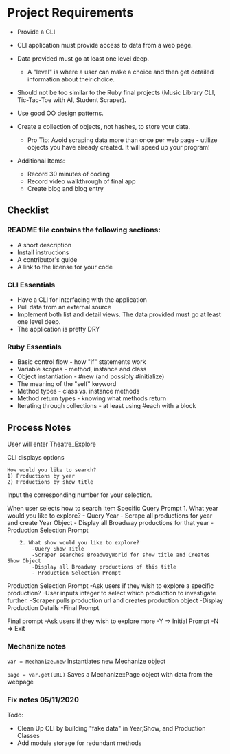 # Project Requirements
- Provide a CLI
- CLI application must provide access to data from a web page.
- Data provided must go at least one level deep.
    - A "level" is where a user can make a choice and then get detailed information about their choice. 
- Should not be too similar to the Ruby final projects (Music Library CLI, Tic-Tac-Toe with AI, Student Scraper).
- Use good OO design patterns. 
- Create a collection of objects, not hashes, to store your data. 
    - Pro Tip: Avoid scraping data more than once per web page - utilize objects you have already created. It will speed up your program!

- Additional Items:
    - Record 30 minutes of coding
    - Record video walkthrough of final app
    - Create blog and blog entry

## Checklist

### README file contains the following sections:
- A short description
- Install instructions
- A contributor's guide
- A link to the license for your code
### CLI Essentials
- Have a CLI for interfacing with the application
- Pull data from an external source
- Implement both list and detail views. The data provided must go at least one level deep.
- The application is pretty DRY
### Ruby Essentials
- Basic control flow - how "if" statements work
- Variable scopes - method, instance and class
- Object instantiation - #new (and possibly #initialize)
- The meaning of the "self" keyword
- Method types - class vs. instance methods
- Method return types - knowing what methods return
- Iterating through collections - at least using #each with a block

## Process Notes

User will enter Theatre_Explore

CLI displays options 

    How would you like to search?
    1) Productions by year
    2) Productions by show title

Input the corresponding number for your selection.

When user selects how to search
    Item Specific Query Prompt
        1. What year would you like to explore?
            - Query Year
            - Scrape all productions for year and create Year Object
            - Display all Broadway productions for that year
            - Production Selection Prompt

        2. What show would you like to explore?
            -Query Show Title
            -Scraper searches BroadwayWorld for show title and Creates Show Object
            -Display all Broadway productions of this title
            - Production Selection Prompt

Production Selection Prompt
    -Ask users if they wish to explore a specific production?
    -User inputs integer to select which production to investigate further.
    -Scraper pulls production url and creates production object
    -Display Production Details
    -Final Prompt

Final prompt
    -Ask users if they wish to explore more
    -Y => Initial Prompt
    -N => Exit


### Mechanize notes

`var = Mechanize.new`  Instantiates new Mechanize object

`page = var.get(URL)` Saves a Mechanize::Page object with data from the webpage

### Fix notes 05/11/2020

Todo:

- Clean Up CLI by building "fake data" in Year,Show, and Production Classes
- Add module storage for redundant methods





